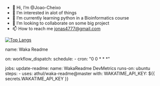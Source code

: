 - 👋 Hi, I’m @Joao-Cheixo 
- 👀 I’m interested in alot of things
- 🌱 I’m currently learning python in a Bioinformatics course
- 💞️ I’m looking to collaborate on some big project
- 📫 How to reach me jonas4777@gmail.com

[![Top Langs](https://github-readme-stats.vercel.app/api/top-langs/?username=anuraghazra)](https://github.com/anuraghazra/github-readme-stats)


name: Waka Readme

on:
  workflow_dispatch:
  schedule:
    - cron: "0 0 * * *"

jobs:
  update-readme:
    name: WakaReadme DevMetrics
    runs-on: ubuntu
    steps:
      - uses: athul/waka-readme@master
        with:
          WAKATIME_API_KEY: ${{ secrets.WAKATIME_API_KEY }}
          
